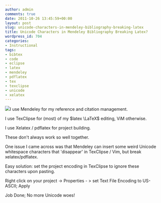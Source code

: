 ```yaml
---
author: admin
comments: true
date: 2011-10-26 13:45:59+00:00
layout: post
slug: unicode-characters-in-mendeley-bibliography-breaking-latex
title: Unicode Characters in Mendeley Bibliography Breaking Latex?
wordpress_id: 704
categories:
- Instructional
tags:
- bibtex
- code
- eclipse
- latex
- mendeley
- pdflatex
- tex
- texclipse
- unicode
- xelatex
---
```


[![](http://www.andrewbolster.info/wp-content/uploads/2011/10/oem.png)](http://www.andrewbolster.info/2011/10/unicode-characters-in-mendeley-bibliography-breaking-latex/oem/)I use Mendeley for my reference and citation management.

I use TexClipse for (most) of my $latex \LaTeX$ editing, ViM otherwise.

I use Xelatex / pdflatex for project building.

These don't always work so well together. <!-- more -->

One issue I came across was that Mendeley can insert some weird Unicode whitespace characters that 'disappear' in TexClipse / Vim, but break xelatex/pdflatex.

Easy solution: set the project encoding in TexClipse to ignore these characters upon pasting.

Right click on your project -> Properties - > set Text File Encoding to US-ASCII; Apply

Job Done; No more Unicode woes!
